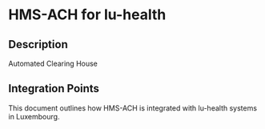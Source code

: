 # HMS-ACH for lu-health

## Description

Automated Clearing House

## Integration Points

This document outlines how HMS-ACH is integrated with lu-health systems in Luxembourg.
